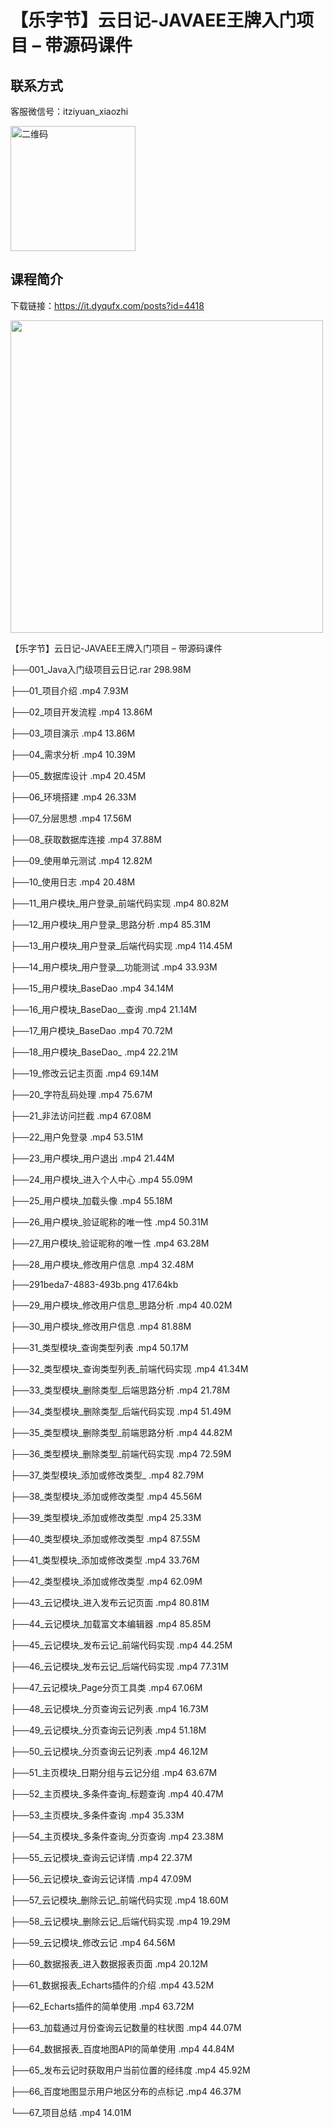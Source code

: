 # 【乐字节】云日记-JAVAEE王牌入门项目 &#8211; 带源码课件

## 联系方式

客服微信号：itziyuan_xiaozhi

<img src="https://ziyuanyun.oss-cn-guangzhou.aliyuncs.com/common/20240614073449/666b82192834a.jpg" width="200" height="200" alt="二维码">

## 课程简介

下载链接：https://it.dyqufx.com/posts?id=4418

<img src="https://ziyuanyun.oss-cn-guangzhou.aliyuncs.com/yun/20240908073012/66dce2040e288.jpg" width="500" alt="">

  

 【乐字节】云日记-JAVAEE王牌入门项目 &#8211; 带源码课件

 ├──001_Java入门级项目云日记.rar 298.98M

 ├──01_项目介绍 .mp4 7.93M

 ├──02_项目开发流程 .mp4 13.86M

 ├──03_项目演示 .mp4 13.86M

 ├──04_需求分析 .mp4 10.39M

 ├──05_数据库设计 .mp4 20.45M

 ├──06_环境搭建 .mp4 26.33M

 ├──07_分层思想 .mp4 17.56M

 ├──08_获取数据库连接 .mp4 37.88M

 ├──09_使用单元测试 .mp4 12.82M

 ├──10_使用日志 .mp4 20.48M

 ├──11_用户模块_用户登录_前端代码实现 .mp4 80.82M

 ├──12_用户模块_用户登录_思路分析 .mp4 85.31M

 ├──13_用户模块_用户登录_后端代码实现 .mp4 114.45M

 ├──14_用户模块_用户登录__功能测试 .mp4 33.93M

 ├──15_用户模块_BaseDao .mp4 34.14M

 ├──16_用户模块_BaseDao__查询 .mp4 21.14M

 ├──17_用户模块_BaseDao .mp4 70.72M

 ├──18_用户模块_BaseDao_ .mp4 22.21M

 ├──19_修改云记主页面 .mp4 69.14M

 ├──20_字符乱码处理 .mp4 75.67M

 ├──21_非法访问拦截 .mp4 67.08M

 ├──22_用户免登录 .mp4 53.51M

 ├──23_用户模块_用户退出 .mp4 21.44M

 ├──24_用户模块_进入个人中心 .mp4 55.09M

 ├──25_用户模块_加载头像 .mp4 55.18M

 ├──26_用户模块_验证昵称的唯一性 .mp4 50.31M

 ├──27_用户模块_验证昵称的唯一性 .mp4 63.28M

 ├──28_用户模块_修改用户信息 .mp4 32.48M

 ├──291beda7-4883-493b.png 417.64kb

 ├──29_用户模块_修改用户信息_思路分析 .mp4 40.02M

 ├──30_用户模块_修改用户信息 .mp4 81.88M

 ├──31_类型模块_查询类型列表 .mp4 50.17M

 ├──32_类型模块_查询类型列表_前端代码实现 .mp4 41.34M

 ├──33_类型模块_删除类型_后端思路分析 .mp4 21.78M

 ├──34_类型模块_删除类型_后端代码实现 .mp4 51.49M

 ├──35_类型模块_删除类型_前端思路分析 .mp4 44.82M

 ├──36_类型模块_删除类型_前端代码实现 .mp4 72.59M

 ├──37_类型模块_添加或修改类型_ .mp4 82.79M

 ├──38_类型模块_添加或修改类型 .mp4 45.56M

 ├──39_类型模块_添加或修改类型 .mp4 25.33M

 ├──40_类型模块_添加或修改类型 .mp4 87.55M

 ├──41_类型模块_添加或修改类型 .mp4 33.76M

 ├──42_类型模块_添加或修改类型 .mp4 62.09M

 ├──43_云记模块_进入发布云记页面 .mp4 80.81M

 ├──44_云记模块_加载富文本编辑器 .mp4 85.85M

 ├──45_云记模块_发布云记_前端代码实现 .mp4 44.25M

 ├──46_云记模块_发布云记_后端代码实现 .mp4 77.31M

 ├──47_云记模块_Page分页工具类 .mp4 67.06M

 ├──48_云记模块_分页查询云记列表 .mp4 16.73M

 ├──49_云记模块_分页查询云记列表 .mp4 51.18M

 ├──50_云记模块_分页查询云记列表 .mp4 46.12M

 ├──51_主页模块_日期分组与云记分组 .mp4 63.67M

 ├──52_主页模块_多条件查询_标题查询 .mp4 40.47M

 ├──53_主页模块_多条件查询 .mp4 35.33M

 ├──54_主页模块_多条件查询_分页查询 .mp4 23.38M

 ├──55_云记模块_查询云记详情 .mp4 22.37M

 ├──56_云记模块_查询云记详情 .mp4 47.09M

 ├──57_云记模块_删除云记_前端代码实现 .mp4 18.60M

 ├──58_云记模块_删除云记_后端代码实现 .mp4 19.29M

 ├──59_云记模块_修改云记 .mp4 64.56M

 ├──60_数据报表_进入数据报表页面 .mp4 20.12M

 ├──61_数据报表_Echarts插件的介绍 .mp4 43.52M

 ├──62_Echarts插件的简单使用 .mp4 63.72M

 ├──63_加载通过月份查询云记数量的柱状图 .mp4 44.07M

 ├──64_数据报表_百度地图API的简单使用 .mp4 44.84M

 ├──65_发布云记时获取用户当前位置的经纬度 .mp4 45.92M

 ├──66_百度地图显示用户地区分布的点标记 .mp4 46.37M

 └──67_项目总结 .mp4 14.01M

  